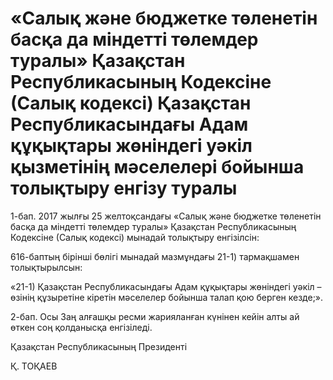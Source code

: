 # «Салық және бюджетке төленетін басқа да міндетті төлемдер туралы» Қазақстан Республикасының Кодексіне (Салық кодексі) Қазақстан Республикасындағы Адам құқықтары жөніндегі уәкіл қызметінің мәселелері бойынша толықтыру енгізу туралы  

1-бап. 2017 жылғы 25 желтоқсандағы «Салық және бюджетке төленетін басқа да міндетті төлемдер туралы» Қазақстан Республикасының Кодексіне (Салық кодексі) мынадай толықтыру енгізілсін:

616-баптың бірінші бөлігі мынадай мазмұндағы 21-1) тармақшамен толықтырылсын:

«21-1) Қазақстан Республикасындағы Адам құқықтары жөніндегі  уәкіл – өзінің құзыретіне кіретін мәселелер бойынша талап қою берген кезде;».

2-бап. Осы Заң алғашқы ресми жарияланған күнінен кейін алты ай өткен соң қолданысқа енгізіледі.

Қазақстан Республикасының Президенті

Қ. ТОҚАЕВ


